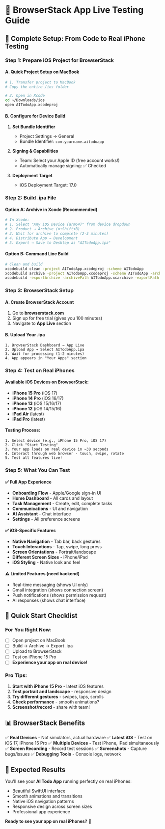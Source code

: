 # 📱 BrowserStack App Live Testing Guide

## 🎯 Complete Setup: From Code to Real iPhone Testing

### Step 1: Prepare iOS Project for BrowserStack

#### A. Quick Project Setup on MacBook
```bash
# 1. Transfer project to MacBook
# Copy the entire /ios folder

# 2. Open in Xcode
cd ~/Downloads/ios
open AITodoApp.xcodeproj
```

#### B. Configure for Device Build
1. **Set Bundle Identifier**
   - Project Settings → General
   - Bundle Identifier: `com.yourname.aitodoapp`

2. **Signing & Capabilities**
   - Team: Select your Apple ID (free account works!)
   - Automatically manage signing: ✅ Checked

3. **Deployment Target**
   - iOS Deployment Target: 17.0

### Step 2: Build .ipa File

#### Option A: Archive in Xcode (Recommended)
```bash
# In Xcode:
# 1. Select "Any iOS Device (arm64)" from device dropdown
# 2. Product → Archive (⌘+Shift+B)
# 3. Wait for archive to complete (2-3 minutes)
# 4. Distribute App → Development
# 5. Export → Save to Desktop as "AITodoApp.ipa"
```

#### Option B: Command Line Build
```bash
# Clean and build
xcodebuild clean -project AITodoApp.xcodeproj -scheme AITodoApp
xcodebuild archive -project AITodoApp.xcodeproj -scheme AITodoApp -archivePath AITodoApp.xcarchive
xcodebuild -exportArchive -archivePath AITodoApp.xcarchive -exportPath ./build -exportOptionsPlist ExportOptions.plist
```

### Step 3: BrowserStack Setup

#### A. Create BrowserStack Account
1. Go to **browserstack.com**
2. Sign up for free trial (gives you 100 minutes)
3. Navigate to **App Live** section

#### B. Upload Your .ipa
```
1. BrowserStack Dashboard → App Live
2. Upload App → Select AITodoApp.ipa
3. Wait for processing (1-2 minutes)
4. App appears in "Your Apps" section
```

### Step 4: Test on Real iPhones

#### Available iOS Devices on BrowserStack:
- **iPhone 15 Pro** (iOS 17)
- **iPhone 14 Pro** (iOS 16/17)
- **iPhone 13** (iOS 15/16/17)
- **iPhone 12** (iOS 14/15/16)
- **iPad Air** (latest)
- **iPad Pro** (latest)

#### Testing Process:
```
1. Select device (e.g., iPhone 15 Pro, iOS 17)
2. Click "Start Testing"
3. Your app loads on real device in ~30 seconds
4. Interact through web browser - touch, swipe, rotate
5. Test all features live!
```

### Step 5: What You Can Test

#### ✅ **Full App Experience**
- **Onboarding Flow** - Apple/Google sign-in UI
- **Home Dashboard** - All cards and layout
- **Task Management** - Create, edit, complete tasks
- **Communications** - UI and navigation
- **AI Assistant** - Chat interface
- **Settings** - All preference screens

#### ✅ **iOS-Specific Features**
- **Native Navigation** - Tab bar, back gestures
- **Touch Interactions** - Tap, swipe, long press
- **Screen Orientations** - Portrait/landscape
- **Different Screen Sizes** - iPhone/iPad
- **iOS Styling** - Native look and feel

#### ⚠️ **Limited Features** (need backend)
- Real-time messaging (shows UI only)
- Gmail integration (shows connection screen)
- Push notifications (shows permission request)
- AI responses (shows chat interface)

## 🚀 Quick Start Checklist

### For You Right Now:
- [ ] Open project on MacBook
- [ ] Build → Archive → Export .ipa
- [ ] Upload to BrowserStack
- [ ] Test on iPhone 15 Pro
- [ ] **Experience your app on real device!**

### Pro Tips:
1. **Start with iPhone 15 Pro** - latest iOS features
2. **Test portrait and landscape** - responsive design
3. **Try different gestures** - swipes, taps, scrolls
4. **Check performance** - smooth animations?
5. **Screenshot/record** - share with team!

## 📊 BrowserStack Benefits

✅ **Real Devices** - Not simulators, actual hardware
✅ **Latest iOS** - Test on iOS 17, iPhone 15 Pro
✅ **Multiple Devices** - Test iPhone, iPad simultaneously
✅ **Screen Recording** - Record test sessions
✅ **Screenshots** - Capture bugs/issues
✅ **Debugging Tools** - Console logs, network

## 🎯 Expected Results

You'll see your **AI Todo App** running perfectly on real iPhones:
- Beautiful SwiftUI interface
- Smooth animations and transitions
- Native iOS navigation patterns
- Responsive design across screen sizes
- Professional app experience

**Ready to see your app on real iPhones?** 🚀